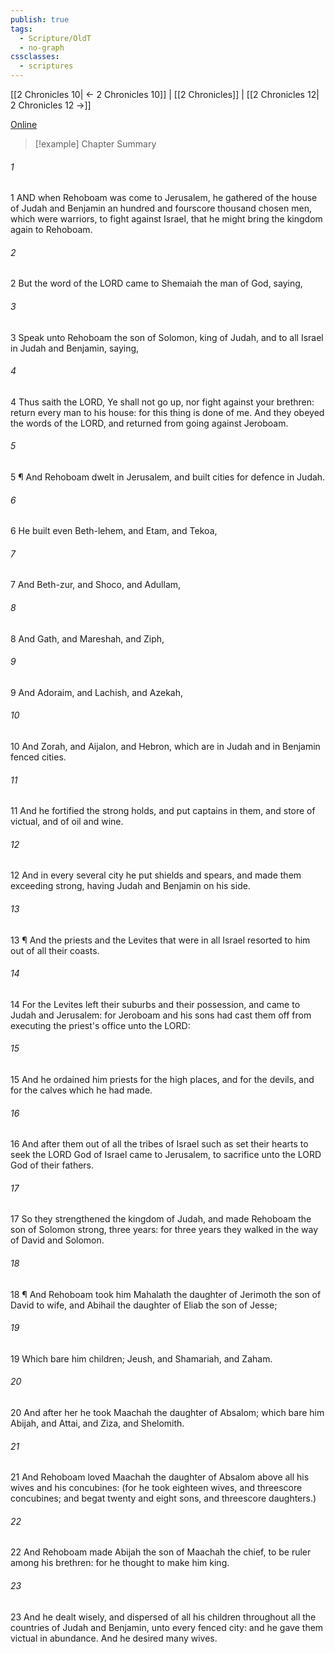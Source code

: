 ```yaml
---
publish: true
tags:
  - Scripture/OldT
  - no-graph
cssclasses:
  - scriptures
---
```

[[2 Chronicles 10| ← 2 Chronicles 10]] | [[2 Chronicles]] | [[2 Chronicles 12| 2 Chronicles 12 →]]

[Online](https://churchofjesuschrist.org/study/scriptures/ot/2-chr/11?lang=eng)

>[!example] Chapter Summary
>
###### 1
1 AND when Rehoboam was come to Jerusalem, he gathered of the house of Judah and Benjamin an hundred and fourscore thousand chosen men, which were warriors, to fight against Israel, that he might bring the kingdom again to Rehoboam.
###### 2
2 But the word of the LORD came to Shemaiah the man of God, saying,
###### 3
3 Speak unto Rehoboam the son of Solomon, king of Judah, and to all Israel in Judah and Benjamin, saying,
###### 4
4 Thus saith the LORD, Ye shall not go up, nor fight against your brethren: return every man to his house: for this thing is done of me.  And they obeyed the words of the LORD, and returned from going against Jeroboam.
###### 5
5 ¶ And Rehoboam dwelt in Jerusalem, and built cities for defence in Judah.
###### 6
6 He built even Beth-lehem, and Etam, and Tekoa,
###### 7
7 And Beth-zur, and Shoco, and Adullam,
###### 8
8 And Gath, and Mareshah, and Ziph,
###### 9
9 And Adoraim, and Lachish, and Azekah,
###### 10
10 And Zorah, and Aijalon, and Hebron, which are in Judah and in Benjamin fenced cities.
###### 11
11 And he fortified the strong holds, and put captains in them, and store of victual, and of oil and wine.
###### 12
12 And in every several city he put shields and spears, and made them exceeding strong, having Judah and Benjamin on his side.
###### 13
13 ¶ And the priests and the Levites that were in all Israel resorted to him out of all their coasts.
###### 14
14 For the Levites left their suburbs and their possession, and came to Judah and Jerusalem: for Jeroboam and his sons had cast them off from executing the priest's office unto the LORD:
###### 15
15 And he ordained him priests for the high places, and for the devils, and for the calves which he had made.
###### 16
16 And after them out of all the tribes of Israel such as set their hearts to seek the LORD God of Israel came to Jerusalem, to sacrifice unto the LORD God of their fathers.
###### 17
17 So they strengthened the kingdom of Judah, and made Rehoboam the son of Solomon strong, three years: for three years they walked in the way of David and Solomon.
###### 18
18 ¶ And Rehoboam took him Mahalath the daughter of Jerimoth the son of David to wife, and Abihail the daughter of Eliab the son of Jesse;
###### 19
19 Which bare him children; Jeush, and Shamariah, and Zaham.
###### 20
20 And after her he took Maachah the daughter of Absalom; which bare him Abijah, and Attai, and Ziza, and Shelomith.
###### 21
21 And Rehoboam loved Maachah the daughter of Absalom above all his wives and his concubines: (for he took eighteen wives, and threescore concubines; and begat twenty and eight sons, and threescore daughters.)
###### 22
22 And Rehoboam made Abijah the son of Maachah the chief, to be ruler among his brethren: for he thought to make him king.
###### 23
23 And he dealt wisely, and dispersed of all his children throughout all the countries of Judah and Benjamin, unto every fenced city: and he gave them victual in abundance.  And he desired many wives.



